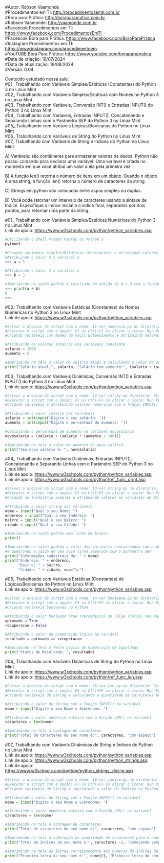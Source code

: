 #Autor: Robson Vaamonde<br>
#Procedimentos em TI: http://procedimentosemti.com.br<br>
#Bora para Prática: http://boraparapratica.com.br<br>
#Robson Vaamonde: http://vaamonde.com.br<br>
#Facebook Procedimentos em TI: https://www.facebook.com/ProcedimentosEmTi<br>
#Facebook Bora para Prática: https://www.facebook.com/BoraParaPratica<br>
#Instagram Procedimentos em TI: https://www.instagram.com/procedimentoem<br>
#YouTUBE Bora Para Prática: https://www.youtube.com/boraparapratica<br>
#Data de criação: 16/07/2024<br>
#Data de atualização: 19/08/2024<br>
#Versão: 0.04<br>

Conteúdo estudado nessa aula:<br>
#01_ Trabalhando com Variáveis Simples/Estáticas (Constantes) do Python 3 no Linux Mint<br>
#02_ Trabalhando com Variáveis Simples/Estáticas com Nomes no Python 3 no Linux Mint<br>
#03_ Trabalhando com Variáveis, Conversão INT() e Entradas INPUT() do Python 3 no Linux Mint<br>
#04_ Trabalhando com Variáveis, Entradas INPUT(), Concatenando e Separando Linhas com o Parâmetro SEP do Python 3 no Linux Mint<br>
#05_ Trabalhando com Variáveis Lógicas/Booleanas do Python no Linux Mint<br>
#06_ Trabalhando com Variáveis de String do Python no Linux Mint<br>
#07_ Trabalhando com Variáveis de String e Índices do Python no Linux Mint<br>

A) Variáveis: ​são contêineres para armazenar valores de dados. Python não possui comando para declarar uma variável. Uma variável é criada no momento em que você atribui um valor a ela pela primeira vez.

B) A função len() retorna o número de itens em um objeto. Quando o objeto é uma string, a função len() retorna o número de caracteres da string.

C) Strings em python são colocadas entre aspas simples ou duplas.

D) Você pode retornar um intervalo de caracteres usando a sintaxe de Índice. Especifique o índice inicial e o índice final, separados por dois pontos, para retornar uma parte da string.

#01_ Trabalhando com Variáveis Simples/Estáticas Numéricas do Python 3 no Linux Mint<br>
Link de apoio: https://www.w3schools.com/python/python_variables.asp
```bash
#Utilizando o Shell Prompt Padrão do Python 3
python3
```
```python
#Criando variáveis Simples/Estáticas (Constantes) e atribuindo valores numéricos
#Atribuindo o valor 5 a variável a
>>> a = 5

#Atribuindo o valor 3 a variável b
>>> b = 3

#Imprimindo na saída padrão o resultado da adição de A + B com a função PRINT()
>>> print(a + b)
8
>>>
```

#02_ Trabalhando com Variáveis Estáticas (Constantes) de Nomes Numéricas no Python 3 no Linux Mint<br>
Link de apoio: https://www.w3schools.com/python/python_variables.asp
```python
#Salvar o arquivo de script com o nome: 11-var_numerica.py no diretório: ScriptsPython
#Executar o script com a opção: F5 ou Ctrl+F5 ou clicar o ícone: Run Python File
#Criando variáveis com Nomes de Fácil Entendimento e atribuindo valores numéricos

#Atribuindo os valores inteiros nas variáveis constante
salario = 1500
aumento = 5

#Imprimindo na tela o valor do salário atual e calculando o valor do salário com aumento
print("Salário atual:", salario, "Salário com aumento:", (salario + (salario * (aumento / 100))))
```

#03_ Trabalhando com Variáveis Dinâmicas, Conversão INT() e Entradas INPUT() do Python 3 no Linux Mint<br>
Link de apoio: https://www.w3schools.com/python/python_variables.asp
```python
#Salvar o arquivo de script com o nome: 12-var_int.py no diretório: ScriptsPython
#Executar o script com a opção: F5 ou Ctrl+F5 ou clicar o ícone: Run Python File
#Criando variáveis e atribuindo valores numéricos com a função INPUT()

#Atribuindo o valor inteiro nas variáveis
salario = int(input("Digite o seu salário: "))
aumento = int(input("Digite o percentual de aumento: "))

#Calculando o percentual de aumento na variável novosalario
novosalario = (salario + (salario * (aumento / 100)))

#Imprimindo na tela o valor do aumento do novo salário
print("Seu novo salário é: ", novosalario)
```

#04_ Trabalhando com Variáveis Dinâmicas, Entradas INPUT(), Concatenando e Separando Linhas com o Parâmetro SEP do Python 3 no Linux Mint<br>
Link de apoio: https://www.w3schools.com/python/python_variables.asp<br>
Link de apoio: https://www.w3schools.com/python/ref_func_print.asp
```python
#Salvar o arquivo de script com o nome: 13-var_string.py no diretório: ScriptsPython
#Executar o script com a opção: F5 ou Ctrl+F5 ou clicar o ícone: Run Python File
#Criando um formulário simples e atribuindo valores as variáveis de String com a função INPUT()

#Atribuindo o valor string nas variáveis
nome = input("Qual o seu Nome: ")
endereco = input("Qual o seu Endereço: ")
bairro = input("Qual o seu Bairro: ")
cidade = input("Qual a sua Cidade: ")

#Imprimindo na saída padrão uma linha em branco
print()

#Imprimindo na saída padrão o valor das variáveis concatenando com a descrição
#e quebrando a saída em uma nova linha separada com o parâmetro SEP
print("Informações cadastrais de: " + nome)
print("Endereço: " + endereco,
      "Bairro: " + bairro,
      "Cidade: " + cidade, sep="\n")
```

#05_ Trabalhando com Variáveis Estáticas (Constantes) de Lógicas/Booleanas do Python no Linux Mint<br>
Link de apoio: https://www.w3schools.com/python/python_variables.asp
```python
#Salvar o arquivo de script com o nome: 14-var_booleana.py no diretório: ScriptsPython
#Executar o script com a opção: F5 ou Ctrl+F5 ou clicar o ícone: Run Python File
#Criando variáveis booleanas no Python

#Atribuindo o valor booleano True (Verdadeiro) ou False (Falso) nas variáveis
aprovado = True
recuperacao = False

#Atribuindo o valor da comparação lógica na variável
resultado = aprovado == recuperacao

#Imprimindo na tela o Teste Lógico de Comparação de Igualdade
print("Status do Resultado: ", resultado)
```

#06_ Trabalhando com Variáveis Dinâmicas de String do Python no Linux Mint<br>
Link de apoio: https://www.w3schools.com/python/python_variables.asp<br>
Link de apoio: https://www.w3schools.com/python/ref_func_len.asp
```python
#Salvar o arquivo de script com o nome: 15-var_len.py no diretório: ScriptsPython
#Executar o script com a opção: F5 ou Ctrl+F5 ou clicar o ícone: Run Python File
#Criando variáveis de String e calculando a quantidade de caracteres no Python

#Atribuindo o valor de String com a Função INPUT() na variável
nome = input("Digite o seu Nome e Sobrenome: ")

#Atribuindo o valor numérico inteiro com a Função LEN() na variável
caracteres = len(nome)

#Imprimindo na tela a contagem de caracteres
print("Total de caracteres do seu nome é:", caracteres, "com espaço")
```

#07_ Trabalhando com Variáveis Dinâmicas de String e Índices do Python no Linux Mint<br>
Link de apoio: https://www.w3schools.com/python/python_variables.asp<br>
Link de apoio: https://www.w3schools.com/python/python_strings.asp<br>
Link de apoio: https://www.w3schools.com/python/python_strings_slicing.asp
```python
#Salvar o arquivo de script com o nome: 16-var_indice.py no diretório: ScriptsPython
#Executar o script com a opção: F5 ou Ctrl+F5 ou clicar o ícone: Run Python File
#Criando variáveis de String e imprimindo o valor do Índices no Python

#Atribuindo o valor de String com a Função INPUT() na variável
nome = input("Digite o seu Nome e Sobrenome: ")

#Atribuindo o valor numérico inteiro com a Função LEN() na variável
caracteres = len(nome)

#Imprimindo na tela a contagem de caracteres
print("Total de caracteres do seu nome é:", caracteres, "com espaço")

#Imprimindo na tela a subtração da quantidade de caracteres para o número correto do Índice
print("Total de Índices do seu nome é:", caracteres -1, "começando sempre com 0 (zero)")

#Imprimindo na tela as letras correspondente aos números do índices de cada carácter
print("Primeira letra do seu nome é:", nome[0], "Primeira letra do seu sobrenome é:", nome[7])
```